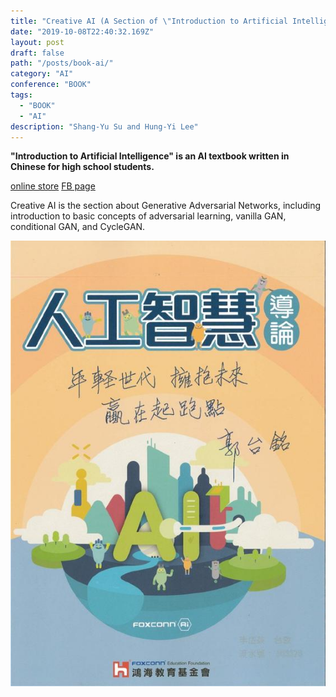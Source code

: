 ```yaml
---
title: "Creative AI (A Section of \"Introduction to Artificial Intelligence\")"
date: "2019-10-08T22:40:32.169Z"
layout: post
draft: false
path: "/posts/book-ai/"
category: "AI"
conference: "BOOK"
tags:
  - "BOOK"
  - "AI"
description: "Shang-Yu Su and Hung-Yi Lee"
---
```


<b>"Introduction to Artificial Intelligence" is an AI textbook written in Chinese for high school students.</b>

<a href="https://www.books.com.tw/products/0010826415" target="_blank">online store</a>
<a href="https://www.facebook.com/foxconnai/?ref=py_c" target="_blank">FB page</a>

Creative AI is the section about Generative Adversarial Networks, including introduction to basic concepts of adversarial learning, vanilla GAN, conditional GAN, and CycleGAN.

<img src="./book.jpg"></img>

